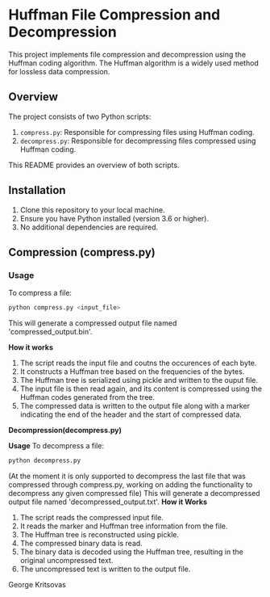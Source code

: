 # Huffman File Compression and Decompression

This project implements file compression and decompression using the Huffman coding algorithm. The Huffman algorithm is a widely used method for lossless data compression.

## Overview

The project consists of two Python scripts:

1. `compress.py`: Responsible for compressing files using Huffman coding.
2. `decompress.py`: Responsible for decompressing files compressed using Huffman coding.

This README provides an overview of both scripts.

## Installation

1. Clone this repository to your local machine.
2. Ensure you have Python installed (version 3.6 or higher).
3. No additional dependencies are required.

## Compression (compress.py)

### Usage

To compress a file:

```bash
python compress.py <input_file>
```
This will generate a compressed output file named 'compressed_output.bin'.

**How it works**
1. The script reads the input file and coutns the occurences of each byte.
2. It constructs a Huffman tree based on the frequencies of the bytes.
3. The Huffman tree is serialized using pickle and written to the ouput file.
4. The input file is then read again, and its content is compressed using the Huffman codes generated from the tree.
5. The compressed data is written to the output file along with a marker indicating the end of the header and the start of compressed data.

__Decompression(decompress.py)__

**Usage**
To decompress a file:
```bash
python decompress.py
```
(At the moment it is only supported to decompress the last file that was compressed through compress.py, working on adding
the functionality to decompress any given compressed file)
This will generate a decompressed output file named 'decompressed_output.txt'.
**How it Works**
1. The script reads the compressed input file.
2. It reads the marker and Huffman tree information from the file.
3. The Huffman tree is reconstructed using pickle.
4. The compressed binary data is read.
5. The binary data is decoded using the Huffman tree, resulting in the original uncompressed text.
6. The uncompressed text is written to the output file.

George Kritsovas
